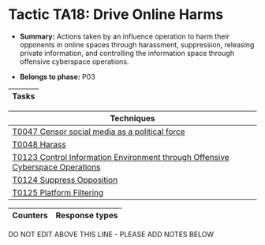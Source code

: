 # Tactic TA18: Drive Online Harms

* **Summary:** Actions taken by an influence operation to harm their opponents in online spaces through harassment, suppression, releasing private information, and controlling the information space through offensive cyberspace operations. 

* **Belongs to phase:** P03



| Tasks |
| ----- |



| Techniques |
| ---------- |
| [T0047 Censor social media as a political force](../../generated_pages/techniques/T0047.md) |
| [T0048 Harass](../../generated_pages/techniques/T0048.md) |
| [T0123 Control Information Environment through Offensive Cyberspace Operations](../../generated_pages/techniques/T0123.md) |
| [T0124 Suppress Opposition](../../generated_pages/techniques/T0124.md) |
| [T0125 Platform Filtering](../../generated_pages/techniques/T0125.md) |



| Counters | Response types |
| -------- | -------------- |


DO NOT EDIT ABOVE THIS LINE - PLEASE ADD NOTES BELOW